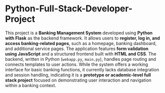 # Python-Full-Stack-Developer-Project
This project is a **Banking Management System** developed using **Python with Flask** as the backend framework. It allows users to **register, log in, and access banking-related pages**, such as a homepage, banking dashboard, and additional service pages. The application features **form validation using JavaScript** and a structured frontend built with **HTML and CSS**. The backend, written in Python (`webapp.py`, `main.py`), handles page routing and connects templates to user actions. While the system offers a working interface for basic banking functions, it currently lacks database integration and session handling, indicating it is a **prototype or academic-level full stack project** focused on demonstrating user interaction and navigation within a banking context.
